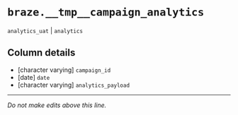 # `braze.__tmp__campaign_analytics`
`analytics_uat` | `analytics`

## Column details
* [character varying] `campaign_id`
* [date]      `date`
* [character varying] `analytics_payload`

-------------------------------------------------------------------------------
*Do not make edits above this line.*

